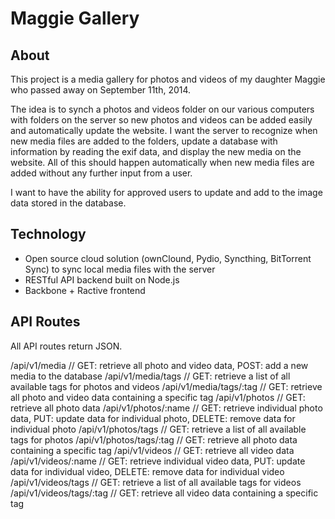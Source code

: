 # Maggie Gallery

## About

This project is a media gallery for photos and videos of my daughter Maggie who passed away on September 11th, 2014. 

The idea is to synch a photos and videos folder on our various computers with folders on the server so new photos and videos can be added easily and automatically update the website. I want the server to recognize when new media files are added to the folders, update a database with information by reading the exif data, and display the new media on the website. All of this should happen automatically when new media files are added without any further input from a user. 

I want to have the ability for approved users to update and add to the image data stored in the database. 

## Technology

* Open source cloud solution (ownClound, Pydio, Syncthing, BitTorrent Sync) to sync local media files with the server
* RESTful API backend built on Node.js
* Backbone + Ractive frontend

## API Routes

All API routes return JSON.

/api/v1/media								// GET: retrieve all photo and video data, POST: add a new media to the database
/api/v1/media/tags					// GET: retrieve a list of all available tags for photos and videos
/api/v1/media/tags/:tag			// GET: retrieve all photo and video data containing a specific tag
/api/v1/photos							// GET: retrieve all photo data
/api/v1/photos/:name				// GET: retrieve individual photo data, PUT: update data for individual photo, DELETE: remove data for individual photo
/api/v1/photos/tags					// GET: retrieve a list of all available tags for photos
/api/v1/photos/tags/:tag		// GET: retrieve all photo data containing a specific tag
/api/v1/videos							// GET: retrieve all video data
/api/v1/videos/:name				// GET: retrieve individual video data, PUT: update data for individual video, DELETE: remove data for individual video
/api/v1/videos/tags					// GET: retrieve a list of all available tags for videos
/api/v1/videos/tags/:tag		// GET: retrieve all video data containing a specific tag